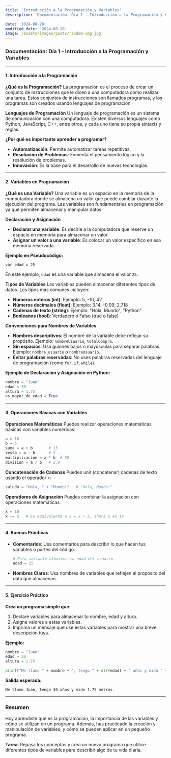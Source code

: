 ```yaml
---
title: 'Introducción a la Programación y Variables'
description: 'Documentación: Día 1 - Introducción a la Programación y Variables'

date: '2024-08-28'
modified_date: '2024-08-28'
image: /assets/images/posts/random-img.jpg
---
```


### **Documentación: Día 1 - Introducción a la Programación y Variables**

---

#### **1. Introducción a la Programación**

**¿Qué es la Programación?**
La programación es el proceso de crear un conjunto de instrucciones que le dicen a una computadora cómo realizar una tarea. Estos conjuntos de instrucciones son llamados programas, y los programas son creados usando lenguajes de programación.

**Lenguajes de Programación**
Un lenguaje de programación es un sistema de comunicación con una computadora. Existen diversos lenguajes como Python, JavaScript, C++, entre otros, y cada uno tiene su propia sintaxis y reglas.

**¿Por qué es importante aprender a programar?**
- **Automatización**: Permite automatizar tareas repetitivas.
- **Resolución de Problemas**: Fomenta el pensamiento lógico y la resolución de problemas.
- **Innovación**: Es la base para el desarrollo de nuevas tecnologías.

---

#### **2. Variables en Programación**

**¿Qué es una Variable?**
Una variable es un espacio en la memoria de la computadora donde se almacena un valor que puede cambiar durante la ejecución del programa. Las variables son fundamentales en programación ya que permiten almacenar y manipular datos.

**Declaración y Asignación**
- **Declarar una variable**: Es decirle a la computadora que reserve un espacio en memoria para almacenar un valor.
- **Asignar un valor a una variable**: Es colocar un valor específico en esa memoria reservada.

**Ejemplo en Pseudocódigo:**
```
var edad = 25
```
En este ejemplo, `edad` es una variable que almacena el valor `25`.

**Tipos de Variables**
Las variables pueden almacenar diferentes tipos de datos. Los tipos más comunes incluyen:
- **Números enteros (int)**: Ejemplo: 5, -10, 42
- **Números decimales (float)**: Ejemplo: 3.14, -0.99, 2.718
- **Cadenas de texto (string)**: Ejemplo: "Hola, Mundo", "Python"
- **Booleanos (bool)**: Verdadero o Falso (true o false)

**Convenciones para Nombres de Variables**
- **Nombres descriptivos**: El nombre de la variable debe reflejar su propósito. Ejemplo: `nombreUsuario`, `totalCompra`.
- **Sin espacios**: Usa guiones bajos o mayúsculas para separar palabras. Ejemplo: `nombre_usuario` o `nombreUsuario`.
- **Evitar palabras reservadas**: No uses palabras reservadas del lenguaje de programación (como `for`, `if`, `while`).

**Ejemplo de Declaración y Asignación en Python:**
```python
nombre = "Juan"
edad = 30
altura = 1.75
es_mayor_de_edad = True
```

---

#### **3. Operaciones Básicas con Variables**

**Operaciones Matemáticas**
Puedes realizar operaciones matemáticas básicas con variables numéricas:
```python
a = 10
b = 5
suma = a + b       # 15
resta = a - b      # 5
multiplicacion = a * b  # 50
division = a / b   # 2.0
```

**Concatenación de Cadenas**
Puedes unir (concatenar) cadenas de texto usando el operador `+`:
```python
saludo = "Hola, " + "Mundo!"   # "Hola, Mundo!"
```

**Operadores de Asignación**
Puedes combinar la asignación con operaciones matemáticas:
```python
x = 10
x += 5   # Es equivalente a x = x + 5, ahora x es 15
```

---

#### **4. Buenas Prácticas**

- **Comentarios**: Usa comentarios para describir lo que hacen tus variables o partes del código.
  ```python
  # Esta variable almacena la edad del usuario
  edad = 25
  ```
- **Nombres Claros**: Usa nombres de variables que reflejen el propósito del dato que almacenan.

---

#### **5. Ejercicio Práctico**

**Crea un programa simple que:**
1. Declare variables para almacenar tu nombre, edad y altura.
2. Asigne valores a estas variables.
3. Imprima un mensaje que use estas variables para mostrar una breve descripción tuya.

**Ejemplo:**
```python
nombre = "Juan"
edad = 30
altura = 1.75

print("Me llamo " + nombre + ", tengo " + str(edad) + " años y mido " + str(altura) + " metros.")
```

**Salida esperada:**
```
Me llamo Juan, tengo 30 años y mido 1.75 metros.
```

---

### **Resumen**
Hoy aprendiste qué es la programación, la importancia de las variables y cómo se utilizan en un programa. Además, has practicado la creación y manipulación de variables, y cómo se pueden aplicar en un pequeño programa.

**Tarea**: Repasa los conceptos y crea un nuevo programa que utilice diferentes tipos de variables para describir algo de tu vida diaria.